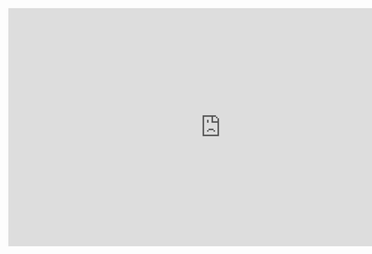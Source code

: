 <iframe width="854" height="480" src="https://www.youtube.com/embed/yrRPLBYiiEc" frameborder="0" allowfullscreen></iframe>

